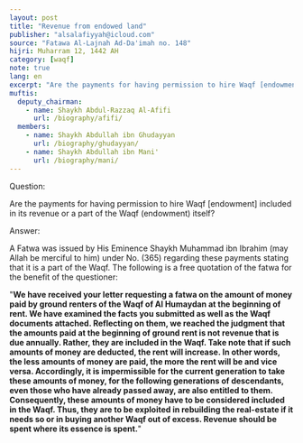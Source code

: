 ```yaml
---
layout: post
title: "Revenue from endowed land"
publisher: "alsalafiyyah@icloud.com"
source: "Fatawa Al-Lajnah Ad-Da'imah no. 148"
hijri: Muharram 12, 1442 AH
category: [waqf]
note: true
lang: en
excerpt: "Are the payments for having permission to hire Waqf [endowment] included in its revenue or a part of the Waqf (endowment) itself?"
muftis:
  deputy_chairman:
    - name: Shaykh Abdul-Razzaq Al-Afifi
      url: /biography/afifi/
  members: 
    - name: Shaykh Abdullah ibn Ghudayyan
      url: /biography/ghudayyan/
    - name: Shaykh Abdullah ibn Mani'
      url: /biography/mani/
---
```


Question: 

Are the payments for having permission to hire Waqf [endowment] included in its revenue or a part of the Waqf (endowment) itself?

Answer:

A Fatwa was issued by His Eminence Shaykh Muhammad ibn Ibrahim (may Allah be merciful to him) under No. (365) regarding these payments stating that it is a part of the Waqf. The following is a free quotation of the fatwa for the benefit of the questioner: 

"**We have received your letter requesting a fatwa on the amount of money paid by ground renters of the Waqf of Al Humaydan at the beginning of rent. We have examined the facts you submitted as well as the Waqf documents attached. Reflecting on them, we reached the judgment that the amounts paid at the beginning of ground rent is not revenue that is due annually. Rather, they are included in the Waqf. Take note that if such amounts of money are deducted, the rent will increase. In other words, the less amounts of money are paid, the more the rent will be and vice versa. Accordingly, it is impermissible for the current generation to take these amounts of money, for the following generations of descendants, even those who have already passed away, are also entitled to them. Consequently, these amounts of money have to be considered included in the Waqf. Thus, they are to be exploited in rebuilding the real-estate if it needs so or in buying another Waqf out of excess. Revenue should be spent where its essence is spent.**"
